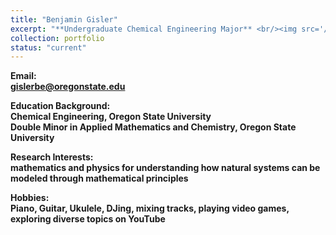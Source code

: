 ```yaml
---
title: "Benjamin Gisler"
excerpt: "**Undergraduate Chemical Engineering Major** <br/><img src='/images/BenGisler.jpg' width='250' height='250'>"
collection: portfolio
status: "current"
---
```


**Email:** <br/>
**gislerbe@oregonstate.edu**

**Education Background:** <br/>
**Chemical Engineering, Oregon State University** <br/>
**Double Minor in Applied Mathematics and Chemistry, Oregon State University**

**Research Interests:** <br/>
**mathematics and physics for understanding how natural systems can be modeled through mathematical principles**

**Hobbies:** <br/>
**Piano, Guitar, Ukulele, DJing, mixing tracks, playing video games, exploring diverse topics on YouTube**
